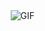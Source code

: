 <img align="right" alt="GIF" src="https://user-images.githubusercontent.com/57030042/156765316-0a099d7d-c9b2-4dce-96fa-57a1f40fc1a6.jpg"/>

